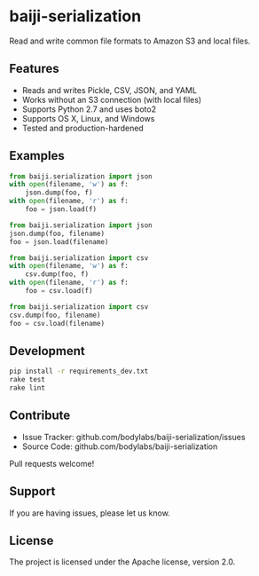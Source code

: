 baiji-serialization
===================

Read and write common file formats to Amazon S3 and local files.


Features
--------

- Reads and writes Pickle, CSV, JSON, and YAML
- Works without an S3 connection (with local files)
- Supports Python 2.7 and uses boto2
- Supports OS X, Linux, and Windows
- Tested and production-hardened


Examples
--------

```py
from baiji.serialization import json
with open(filename, 'w') as f:
    json.dump(foo, f)
with open(filename, 'r') as f:
    foo = json.load(f)
```

```py
from baiji.serialization import json
json.dump(foo, filename)
foo = json.load(filename)
```

```py
from baiji.serialization import csv
with open(filename, 'w') as f:
    csv.dump(foo, f)
with open(filename, 'r') as f:
    foo = csv.load(f)
```

```py
from baiji.serialization import csv
csv.dump(foo, filename)
foo = csv.load(filename)
```

Development
-----------

```sh
pip install -r requirements_dev.txt
rake test
rake lint
```


Contribute
----------

- Issue Tracker: github.com/bodylabs/baiji-serialization/issues
- Source Code: github.com/bodylabs/baiji-serialization

Pull requests welcome!


Support
-------

If you are having issues, please let us know.


License
-------

The project is licensed under the Apache license, version 2.0.
